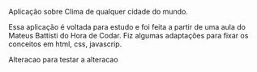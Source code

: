 Aplicação sobre Clima de qualquer cidade do mundo.

Essa aplicação é voltada para estudo e foi feita a partir de uma aula do Mateus Battisti do Hora de Codar. 
Fiz algumas adaptações para fixar os conceitos em html, css, javascrip.

Alteracao para testar a alteracao